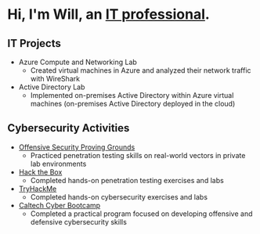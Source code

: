# Hi, I'm Will, an [IT professional](https://www.linkedin.com/in/williamdgreenlaw/).

## IT Projects
* Azure Compute and Networking Lab
  * Created virtual machines in Azure and analyzed their network traffic with WireShark 
* Active Directory Lab
  * Implemented on-premises Active Directory within Azure virtual machines (on-premises Active Directory deployed in the cloud)

## Cybersecurity Activities 
* [Offensive Security Proving Grounds](https://www.offensive-security.com/labs/)
  * Practiced penetration testing skills on real-world vectors in private lab environments
* [Hack the Box](https://www.hackthebox.com/)
  * Completed hands-on penetration testing exercises and labs
* [TryHackMe](https://tryhackme.com/)
  * Completed hands-on cybersecurity exercises and labs
* [Caltech Cyber Bootcamp](https://bootcamp.ctme.caltech.edu/programs/cybersecurity)
  * Completed a practical program focused on developing offensive and defensive cybersecurity skills
